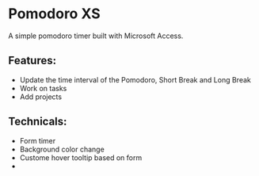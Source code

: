 # Pomodoro XS
A simple pomodoro timer built with Microsoft Access.

## Features:
- Update the time interval of the Pomodoro, Short Break and Long Break
- Work on tasks
- Add projects

## Technicals:
- Form timer
- Background color change
- Custome hover tooltip based on form
- 

